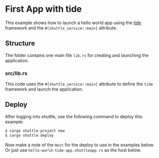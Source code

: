# First App with tide

This example shows how to launch a hello world app using the [tide](https://docs.rs/tide/latest/tide/) framework and the `#[shuttle_service::main]` attribute.

## Structure
The folder contains one main file `lib.rs` for creating and launching the application.

### src/lib.rs
This code uses the `#[shuttle_service::main]` attribute to define the `tide` framework and launch the application.

## Deploy
After logging into shuttle, use the following command to deploy this example:

```sh
$ cargo shuttle project new
$ cargo shuttle deploy
```

Now make a note of the `Host` for the deploy to use in the examples below. Or just use `hello-world-tide-app.shuttleapp.rs` as the host below.
